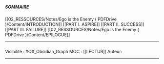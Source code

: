 ##### SOMMAIRE

[[02_RESSOURCES/Notes/Ego is the Enemy ( PDFDrive )/Content/INTRODUCTION]]
[[PART I. ASPIRE]]
[[PART II. SUCCESS]]
[[PART III. FAILURE]]
[[02_RESSOURCES/Notes/Ego is the Enemy ( PDFDrive )/Content/EPILOGUE]]

***
##### 
Visibilité : #Off_Obsidian_Graph
MOC : [[LECTUR]]
Auteur:
***